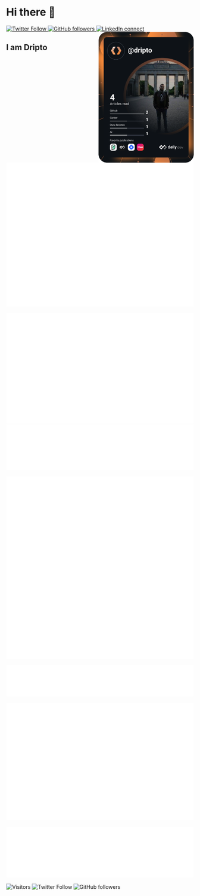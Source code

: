 # Hi there 👋

<div align="left">
    <a href="https://twitter.com/driptaroop">
        <img alt="Twitter Follow" src="https://img.shields.io/twitter/follow/driptaroop?style=for-the-badge"/>
    </a>
    <a href="https://github.com/driptaroop">
        <img alt="GitHub followers" src="https://img.shields.io/github/followers/driptaroop?style=for-the-badge"/>
    </a>
    <a href="https://www.linkedin.com/in/driptaroop/">
        <img alt="LinkedIn connect" src="https://img.shields.io/badge/LinkedIn-%E2%98%86-0077B5?style=for-the-badge&logo=LinkedIn"/>
    </a>
    <a href="https://app.daily.dev/dripto" target="_blank">
        <img 
        src="https://github.com/driptaroop/driptaroop/blob/main/devcard.svg" 
        width="256" 
        align="right" 
        alt="Driptaroop Das's Dev Card"/>
    </a>
</div>

## I am Dripto

<div align="left">

![Metrics](https://raw.githubusercontent.com/driptaroop/driptaroop/main/github-metrics.svg)

</div>

![language](https://raw.githubusercontent.com/driptaroop/driptaroop/main/language.svg)
![habits](https://raw.githubusercontent.com/driptaroop/driptaroop/main/habits.svg)

<div style="text-align: left">

![stackoverflow](https://raw.githubusercontent.com/driptaroop/driptaroop/main/stackoverflow.svg)

</div>

<div style="text-align: left">

![twitter](https://raw.githubusercontent.com/driptaroop/driptaroop/main/twitter.svg)

</div>


![wakatime](https://raw.githubusercontent.com/driptaroop/driptaroop/main/wakatime.svg)

![achievements](https://raw.githubusercontent.com/driptaroop/driptaroop/main/achievements.svg)

![Visitors](https://api.visitorbadge.io/api/visitors?path=https%3A%2F%2Fgithub.com%2Fdriptaroop%2Fdriptaroop&labelColor=%23d9e3f0&countColor=%232ccce4&style=flat-square&labelStyle=upper)
![Twitter Follow](https://img.shields.io/twitter/follow/driptaroop?style=social)
![GitHub followers](https://img.shields.io/github/followers/driptaroop?style=social)
